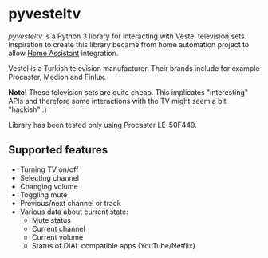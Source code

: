 # pyvesteltv

_pyvesteltv_ is a Python 3 library for interacting with Vestel television sets. Inspiration to create this library became from home automation project to allow [Home Assistant](https://home-assistant.io) integration. 

Vestel is a Turkish television manufacturer. Their brands include for example Procaster, Medion and Finlux.

**Note!** These television sets are quite cheap. This implicates "interesting" APIs and therefore some interactions with the TV might seem a bit "hackish" :)

Library has been tested only using Procaster LE-50F449.

## Supported features

* Turning TV on/off
* Selecting channel
* Changing volume
* Toggling mute
* Previous/next channel or track
* Various data about current state:
  * Mute status
  * Current channel
  * Current volume
  * Status of DIAL compatible apps (YouTube/Netflix)
